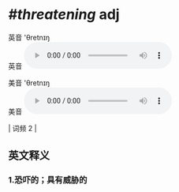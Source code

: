 # ***\#threatening*** adj
英音 'θretnɪŋ  
英音
<audio src="./media/threatening1.aac" controls="controls"></audio>

美音 'θretnɪŋ  
美音
<audio src="./media/threatening2.aac" controls="controls"></audio>



| 词频 2 |  

英文释义
---
### 1.**恐吓的；具有威胁的**  


